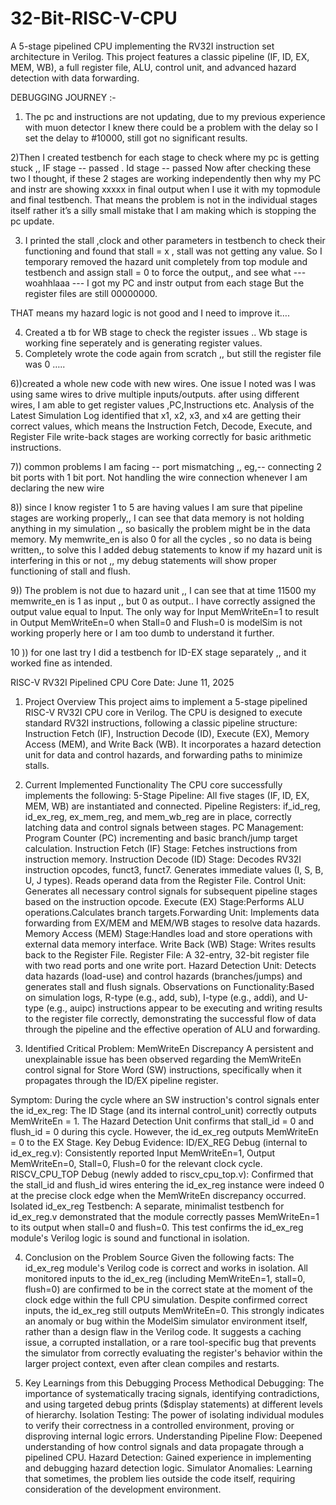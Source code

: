 # 32-Bit-RISC-V-CPU
A 5-stage pipelined CPU implementing the RV32I instruction set architecture in Verilog. This project features a classic pipeline (IF, ID, EX, MEM, WB), a full register file, ALU, control unit, and advanced hazard detection with data forwarding. 


DEBUGGING JOURNEY :-

1) The pc and instructions are not updating, due to my previous experience with muon detector I knew there could be a problem with the delay so I set the delay to #10000, still  got no significant results.

2)Then I created testbench for each stage to check where my pc is getting stuck ,, 
         IF stage -- passed .
         Id stage -- passed 
Now after checking these two I thought, if these 2 stages are working independently then why my PC and instr are showing xxxxx in final output when I use it with my topmodule and final testbench.  That means the problem is not in the individual stages itself rather it’s a silly small mistake that I am making which is stopping the pc update.

3) I printed the stall ,clock and other parameters in testbench to check their functioning and found that stall = x , stall was not getting any value.  So I temporary removed the hazard unit completely from top module and testbench and assign stall = 0 to force the output,, and see what --- woahhlaaa --- I got my PC and instr output from each stage 
But the register files are still 00000000.
 
THAT means my hazard logic is not good and I need to improve it…. 
	
4)  Created a tb for WB stage to check the register issues .. Wb stage is working fine seperately and is generating register values. 
5) Completely wrote the code again from scratch ,, but still the register file was 0 ….. 


6))created a whole new code with new wires. One issue I noted was I was using same wires to drive multiple inputs/outputs. after using different wires, I am able  to get register values ,PC,Instructions etc.
Analysis of the Latest Simulation Log
identified that x1, x2, x3, and x4 are getting their correct values, which means the Instruction Fetch, Decode, Execute, and Register File write-back stages are working correctly for basic arithmetic instructions.

7)) common problems I am facing --
port mismatching ,, eg,-- connecting 2 bit ports with 1 bit port.
Not handling the wire connection whenever I am declaring the new wire 


8)) since I know register 1 to 5 are having values I am sure that pipeline stages are working properly,, I can see that data memory is not holding anything in my simulation ,, so basically the problem might be in the data memory.
My memwrite_en is also 0 for all the cycles , so no data is being written,, to solve this I added debug statements to know if my hazard unit is interfering in this or not ,, my debug statements will show proper functioning of stall and flush.

9)) The problem is not due to hazard unit ,, I can see that at time 11500 my memwrite_en is 1 as input ,, but 0 as output..
I have correctly assigned the output value equal to Input.
The only way for Input MemWriteEn=1 to result in Output MemWriteEn=0 when Stall=0 and Flush=0 is modelSim is not working properly here or I am too dumb to understand it further.

10 )) for one last try I did a testbench for ID-EX stage separately ,, and it worked fine as intended.



RISC-V RV32I Pipelined CPU Core 
Date: June 11, 2025

1. Project Overview
This project aims to implement a 5-stage pipelined RISC-V RV32I CPU core in Verilog. The CPU is designed to execute standard RV32I instructions, following a classic pipeline structure: Instruction Fetch (IF), Instruction Decode (ID), Execute (EX), Memory Access (MEM), and Write Back (WB). It incorporates a hazard detection unit for data and control hazards, and forwarding paths to minimize stalls.

2. Current Implemented Functionality
The CPU core successfully implements the following:
5-Stage Pipeline: All five stages (IF, ID, EX, MEM, WB) are instantiated and connected.
Pipeline Registers: if_id_reg, id_ex_reg, ex_mem_reg, and mem_wb_reg are in place, correctly latching data and control signals between stages.
PC Management: Program Counter (PC) incrementing and basic branch/jump target calculation.
Instruction Fetch (IF) Stage: Fetches instructions from instruction memory.
Instruction Decode (ID) Stage: Decodes RV32I instruction opcodes, funct3, funct7.
Generates immediate values (I, S, B, U, J types).
Reads operand data from the Register File.
Control Unit: Generates all necessary control signals for subsequent pipeline stages based on the instruction opcode.
Execute (EX) Stage:Performs ALU operations.Calculates branch targets.Forwarding Unit: Implements data forwarding from EX/MEM and MEM/WB stages to resolve data hazards.
Memory Access (MEM) Stage:Handles load and store operations with external data memory interface.
Write Back (WB) Stage: Writes results back to the Register File.
Register File: A 32-entry, 32-bit register file with two read ports and one write port.
Hazard Detection Unit: Detects data hazards (load-use) and control hazards (branches/jumps) and generates stall and flush signals.
Observations on Functionality:Based on simulation logs, R-type (e.g., add, sub), I-type (e.g., addi), and U-type (e.g., auipc) instructions appear to be executing and writing results to the register file correctly, demonstrating the successful flow of data through the pipeline and the effective operation of ALU and forwarding.

3. Identified Critical Problem: MemWriteEn Discrepancy
A persistent and unexplainable issue has been observed regarding the MemWriteEn control signal for Store Word (SW) instructions, specifically when it propagates through the ID/EX pipeline register.

Symptom:
During the cycle where an SW instruction's control signals enter the id_ex_reg:
The ID Stage (and its internal control_unit) correctly outputs MemWriteEn = 1.
The Hazard Detection Unit confirms that stall_id = 0 and flush_id = 0 during this cycle.
However, the id_ex_reg outputs MemWriteEn = 0 to the EX Stage.
Key Debug Evidence:
ID/EX_REG Debug (internal to id_ex_reg.v): Consistently reported Input MemWriteEn=1, Output MemWriteEn=0, Stall=0, Flush=0 for the relevant clock cycle.
RISCV_CPU_TOP Debug (newly added to riscv_cpu_top.v): Confirmed that the stall_id and flush_id wires entering the id_ex_reg instance were indeed 0 at the precise clock edge when the MemWriteEn discrepancy occurred.
Isolated id_ex_reg Testbench: A separate, minimalist testbench for id_ex_reg.v demonstrated that the module correctly passes MemWriteEn=1 to its output when stall=0 and flush=0. This test confirms the id_ex_reg module's Verilog logic is sound and functional in isolation.


4. Conclusion on the Problem Source
Given the following facts:
The id_ex_reg module's Verilog code is correct and works in isolation.
All monitored inputs to the id_ex_reg (including MemWriteEn=1, stall=0, flush=0) are confirmed to be in the correct state at the moment of the clock edge within the full CPU simulation.
Despite confirmed correct inputs, the id_ex_reg still outputs MemWriteEn=0.
This strongly indicates an anomaly or bug within the ModelSim simulator environment itself, rather than a design flaw in the Verilog code. It suggests a caching issue, a corrupted installation, or a rare tool-specific bug that prevents the simulator from correctly evaluating the register's behavior within the larger project context, even after clean compiles and restarts.


6. Key Learnings from this Debugging Process
Methodical Debugging: The importance of systematically tracing signals, identifying contradictions, and using targeted debug prints ($display statements) at different levels of hierarchy.
Isolation Testing: The power of isolating individual modules to verify their correctness in a controlled environment, proving or disproving internal logic errors.
Understanding Pipeline Flow: Deepened understanding of how control signals and data propagate through a pipelined CPU.
Hazard Detection: Gained experience in implementing and debugging hazard detection logic.
Simulator Anomalies: Learning that sometimes, the problem lies outside the code itself, requiring consideration of the development environment.

